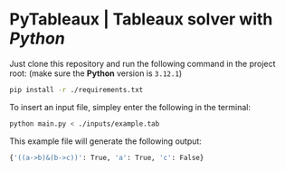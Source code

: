 # PyTableaux | **Tableaux** solver with _**Python**_

Just clone this repository and run the following command in the project root:
(make sure the **Python** version is `3.12.1`)

```bash
pip install -r ./requirements.txt
```

To insert an input file, simpley enter the following in the terminal:

```bash
python main.py < ./inputs/example.tab
```

This example file will generate the following output:

```bash
{'((a->b)&(b->c))': True, 'a': True, 'c': False}
```